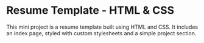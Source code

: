 # Resume Template - HTML & CSS

This mini project is a resume template built using HTML and CSS. It includes an index page, styled with custom stylesheets and a simple project section.
